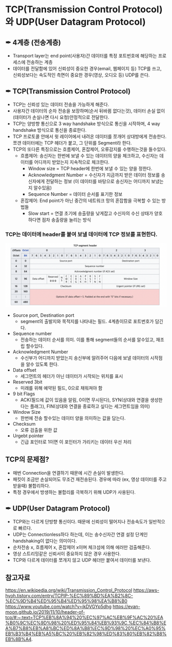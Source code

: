 # TCP(Transmission Control Protocol)와 UDP(User Datagram Protocol)

## ✒︎ 4계층 (전송계층)

- Transport layer는 end point(사용자)간 데이터를 특정 포트번호에 해당하는 프로세스에 전송하는 계층
- 데이터를 전달함에 있어 신뢰성이 중요한 경우(email, 웹페이지 등) TCP를 쓰고, 신뢰성보다는 속도적인 측면이 중요한 경우(영상, 오디오 등) UDP를 쓴다.

## ✒︎ TCP(Transmission Control Protocol)

- TCP는 신뢰성 있는 데이터 전송을 가능하게 해준다.
- 사용자간 데이터의 순차 전송을 보장하며(순서 뒤바뀜 없다는것), 데이터 손실 없이 (데이터가 손실나면 다시 요청)안정적으로 전달한다.
- TCP는 양방향 통신으로 3 way handshake 방식으로 통신을 시작하며, 4 way handshake 방식으로 통신을 종료한다.
- TCP 프로토콜 안에서 윗 레이어에서 내려온 데이터를 쪼개어 상대방에게 전송한다. 쪼갠 데이터에는 TCP 헤더가 붙고, 그 단위를 Segment라 한다.
- TCP의 또다른 특징으로는 흐름제어, 혼잡제어, 오류감지를 수행하는것을 들수있다.
  - 흐름제어: 송신자는 한번에 보낼 수 있는 데이터의 양을 체크하고, 수신자는 데이터를 어디까지 받았는지 지속적으로 체크한다.
    - Window size = TCP header에 한번에 보낼 수 있는 양을 정한다.
    - Acknowledgment Number = 수신자가 지금까지 받은 데이터 정보를 송신자에게 전달하는 정보 (이 데이터를 바탕으로 송신자는 어디까지 보냈는지 알수있음)
    - Sequence Number = 데이터 순서를 표기한 정보
  - 혼잡제어: End point가 아닌 중간의 네트워크 망의 혼잡함을 극복할 수 있는 방법들
    - Slow start = 연결 초기에 송출량을 낮게잡고 수신자의 수신 상태가 양호 하다면 점차 송출량을 늘리는 방식

### TCP는 데이터에 header를 붙여 보낼 데이터에 TCP 정보를 표현한다.

![TCP_Header](/img/TCP_header.png)

- Source port, Destination port
  - segment의 출발지와 목적지를 나타내는 필드. 4계층이므로 포트번호가 담긴다.
- Sequence number
  - 전송하는 데이터 순서를 의미. 이를 통해 segment들의 순서를 알수있고, 재조립 할수있다.
- Acknowledgment Number
  - 수신부가 어디까지 받았는지 송신부에 알려주어 다음에 보낼 데이터의 시작점을 알수 있도록 한다.
- Data offset
  - 세그먼트의 헤더가 아닌 데이터가 시작되는 위치를 표시
- Reserved 3bit
  - 미래를 위해 예약된 필드, 0으로 채워져야 함
- 9 bit Flags
  - ACK(필드에 값이 있음을 알림, 0이면 무시된다), SYN(상대와 연결을 생성한다는 플래그), FIN(상대와 연결을 종료하고 싶다는 세그먼트임을 의미)
- Window Size
  - 한번에 전송 할수있는 데이터 양을 의미하는 값을 담는다.
- Checksum
  - 오류 검출을 위한 값
- Urgebt pointer
  - 긴급 포인터로 1이면 이 포인터가 가리키는 데이터 우선 처리

## TCP의 문제점?

- 매번 Connection을 연결하기 때문에 시간 손실이 발생한다.
- 패킷이 조금만 손실되어도 무조건 재전송된다. 경우에 따라 (ex, 영상 데이터를 주고받을때) 불합리하다.
- 특정 경우에서 방생하는 불합리를 극복하기 위해 UDP가 사용된다.

## ✒︎ UDP(User Datagram Protocol)

- TCP와는 다르게 단방향 통신이다. 때문에 신뢰성이 떨어지나 전송속도가 일반적으로 빠르다.
- UDP는 Connectionless하다 하는데, 이는 송수신자간 연결 설정 단계인 handshaking이 없다는 의미이다.
- 순차전송 x, 흐름제어 x, 혼잡제어 x이며 체크섬에 의해 에러만 검출해준다.
- 영상 스트리밍같은 신뢰서이 중요하지 않은 경우 사용한다.
- TCP와 다르게 데이터를 쪼개지 않고 UDP 헤더만 붙여서 데이터를 보낸다.

## 참고자료

https://en.wikipedia.org/wiki/Transmission_Control_Protocol
https://aws-hyoh.tistory.com/entry/TCPIP-%EC%89%BD%EA%B2%8C-%EC%9D%B4%ED%95%B4%ED%95%98%EA%B8%B0
https://www.youtube.com/watch?v=ikDVGYp5dhg
https://evan-moon.github.io/2019/11/10/header-of-tcp/#:~:text=TCP%EB%8A%94%20%EC%97%AC%EB%9F%AC%20%EA%B0%9C%EC%9D%98%20%ED%95%84%EB%93%9C,%EC%84%B8%EA%B7%B8%EB%A8%BC%ED%8A%B8%EC%9D%98%20%EC%A0%95%EB%B3%B4%EB%A5%BC%20%EB%82%98%ED%83%80%EB%82%B8%EB%8B%A4.
